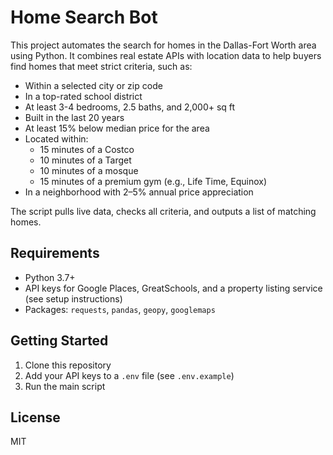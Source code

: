 # Home Search Bot

This project automates the search for homes in the Dallas-Fort Worth area using Python. It combines real estate APIs with location data to help buyers find homes that meet strict criteria, such as:

- Within a selected city or zip code
- In a top-rated school district
- At least 3-4 bedrooms, 2.5 baths, and 2,000+ sq ft
- Built in the last 20 years
- At least 15% below median price for the area
- Located within:
  - 15 minutes of a Costco
  - 10 minutes of a Target
  - 10 minutes of a mosque
  - 15 minutes of a premium gym (e.g., Life Time, Equinox)
- In a neighborhood with 2–5% annual price appreciation

The script pulls live data, checks all criteria, and outputs a list of matching homes.

## Requirements

- Python 3.7+
- API keys for Google Places, GreatSchools, and a property listing service (see setup instructions)
- Packages: `requests`, `pandas`, `geopy`, `googlemaps`

## Getting Started

1. Clone this repository
2. Add your API keys to a `.env` file (see `.env.example`)
3. Run the main script

## License

MIT
